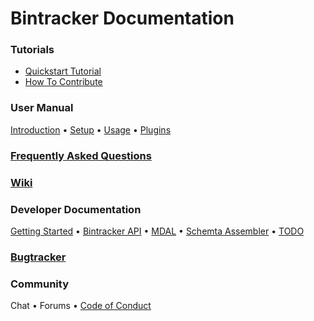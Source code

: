 # Bintracker Documentation

### Tutorials

- [Quickstart Tutorial](quickstart.md)
- [How To Contribute](contributing.md)


### User Manual

[Introduction](about.md) • [Setup](setup.md) • [Usage](editing.md) • [Plugins](plugins.md)


### [Frequently Asked Questions](FAQ.md)


### [Wiki](https://github.com/bintracker/bintracker/wiki)


### Developer Documentation

[Getting Started](hacking.md) • [Bintracker API](generated/bintracker-core.md) • [MDAL](mdal-introduction.md) • [Schemta Assembler](schemta.md) • [TODO](TODO.md)


### [Bugtracker](https://github.com/bintracker/bintracker/issues)


### Community

Chat • Forums • [Code of Conduct](CODE_OF_CONDUCT.md)
